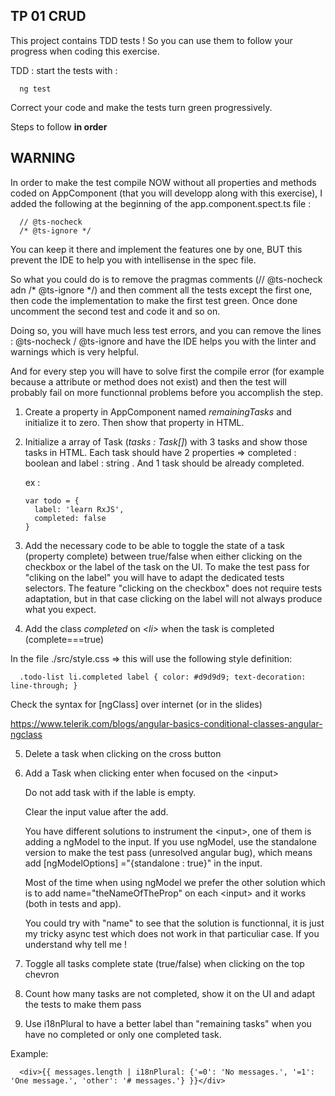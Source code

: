 ## TP 01 CRUD

This project contains TDD tests ! So you can use them to follow your progress when coding this exercise.

TDD : start the tests with :

      ng test

Correct your code and make the tests turn green progressively.

Steps to follow **in order**

## WARNING

In order to make the test compile NOW without all properties and methods coded on AppComponent (that you will developp
along with this exercise), I added the following at the beginning of the app.component.spect.ts file :

      // @ts-nocheck
      /* @ts-ignore */

You can keep it there and implement the features one by one, BUT this prevent the IDE to help you with intellisense in
the spec file.

So what you could do is to remove the pragmas comments (// @ts-nocheck adn /* @ts-ignore */) and then comment all the
tests except the first one, then code the implementation to make the first test green. Once done uncomment the second
test and code it and so on.

Doing so, you will have much less test errors, and you can remove the lines : @ts-nocheck / @ts-ignore and have the IDE
helps you with the linter and warnings which is very helpful.

And for every step you will have to solve first the compile error (for example because a attribute or method does not
exist) and then the test will probably fail on more functionnal problems before you accomplish the step.

1. Create a property in AppComponent named *remainingTasks* and initialize it to zero. Then show that property in HTML.

2. Initialize a array of Task (*tasks : Task[]*) with 3 tasks and show those tasks in HTML. Each task should have 2
   properties =>   completed : boolean and label : string . And 1 task should be already completed.

   ex :

       var todo = {
         label: 'learn RxJS',
         completed: false
       }

3. Add the necessary code to be able to toggle the state of a task (property complete) between true/false when either
   clicking on the checkbox or the label of the task on the UI. To make the test pass for "cliking on the label" you
   will have to adapt the dedicated tests selectors. The feature "clicking on the checkbox" does not require tests
   adaptation, but in that case clicking on the label will not always produce what you expect.

4. Add the class  *completed* on *\<li>* when the task is completed (complete===true)

In the file ./src/style.css => this will use the following style definition:

      .todo-list li.completed label { color: #d9d9d9; text-decoration: line-through; }

Check the syntax for  [ngClass] over internet (or in the slides)

https://www.telerik.com/blogs/angular-basics-conditional-classes-angular-ngclass

5. Delete a task when clicking on the cross button

6. Add a Task when clicking enter when focused on the \<input>

   Do not add task with if the lable is empty.

   Clear the input value after the add.

   You have different solutions to instrument the \<input>, one of them is adding a ngModel to the input. If you use
   ngModel, use the standalone version to make the test pass (unresolved angular bug), which means add [ngModelOptions]
   ="{standalone : true}" in the input.

   Most of the time when using ngModel we prefer the other solution which is to add name="theNameOfTheProp" on each
   \<input>   and it works (both in tests and app).

   You could try with "name" to see that the solution is functionnal, it is just my tricky async test which does not
   work in that particuliar case. If you understand why tell me !

7. Toggle all tasks complete state (true/false) when clicking on the top chevron

8. Count how many tasks are not completed, show it on the UI and adapt the tests to make them pass

9. Use i18nPlural to have a better label than "remaining tasks" when you have no completed or only one completed task.

Example:

      <div>{{ messages.length | i18nPlural: {'=0': 'No messages.', '=1': 'One message.', 'other': '# messages.'} }}</div>




